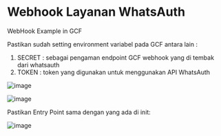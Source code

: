 # Webhook Layanan WhatsAuth
WebHook Example in GCF

Pastikan sudah setting environment variabel pada GCF antara lain :
1. SECRET : sebagai pengaman endpoint GCF webhook yang di tembak dari whatsauth
2. TOKEN : token yang digunakan untuk menggunakan API WhatsAuth

![image](https://github.com/whatsauth/webhook/assets/11188109/ad72a002-b318-4475-8c85-94b266aaa4a5)

![image](https://github.com/whatsauth/webhook/assets/11188109/5ce519e9-c9ee-45aa-ad58-edd14a4c661d)

Pastikan Entry Point sama dengan yang ada di init:

![image](https://github.com/whatsauth/webhook/assets/11188109/21323f05-d32e-4fc8-91ba-7933644152ea)

